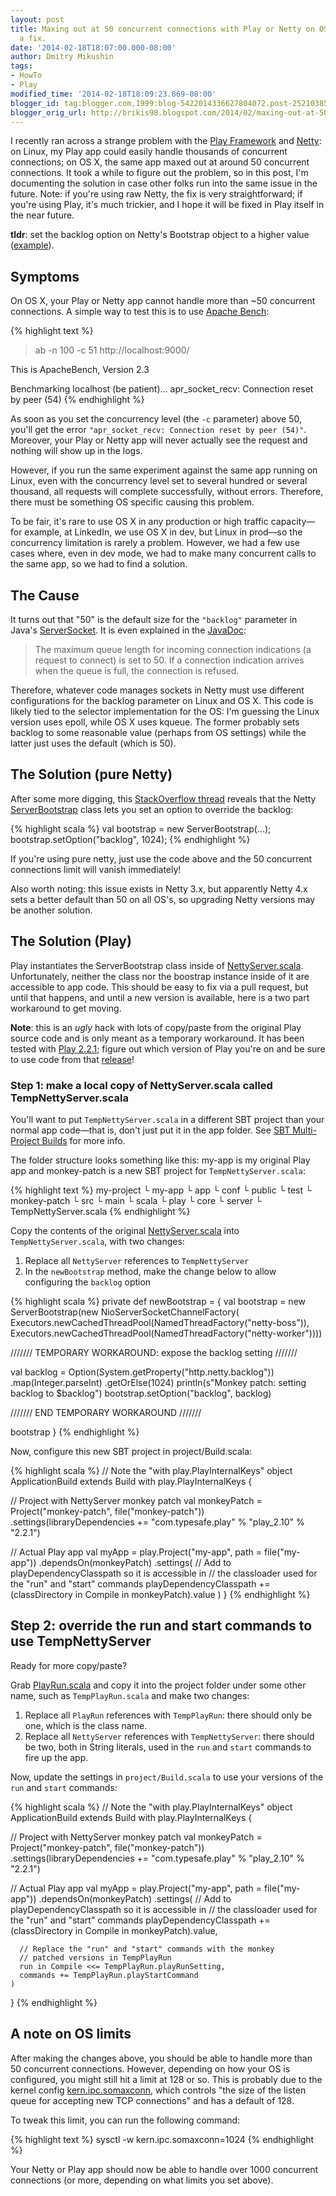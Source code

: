 ```yaml
---
layout: post
title: Maxing out at 50 concurrent connections with Play or Netty on OS X? Here's
  a fix.
date: '2014-02-18T18:07:00.000-08:00'
author: Dmitry Mikushin
tags:
- HowTo
- Play
modified_time: '2014-02-18T18:09:23.869-08:00'
blogger_id: tag:blogger.com,1999:blog-5422014336627804072.post-2521038555779866353
blogger_orig_url: http://brikis98.blogspot.com/2014/02/maxing-out-at-50-concurrent-connections.html
---
```


I recently ran across a strange problem with the [Play 
Framework](http://www.playframework.com/) and [Netty](http://netty.io/): on 
Linux, my Play app could easily handle thousands of concurrent connections; on 
OS X, the same app maxed out at around 50 concurrent connections. It took a 
while to figure out the problem, so in this post, I'm documenting the solution 
in case other folks run into the same issue in the future. Note: if you're 
using raw Netty, the fix is very straightforward; if you're using Play, it's 
much trickier, and I hope it will be fixed in Play itself in the near future. 

**tldr**: set the backlog option on Netty's Bootstrap object to a higher value 
([example](http://stackoverflow.com/a/8455894/483528)). 

## Symptoms 

On OS X, your Play or Netty app cannot handle more than ~50 concurrent 
connections. A simple way to test this is to use [Apache 
Bench](http://httpd.apache.org/docs/2.2/programs/ab.html): 

{% highlight text %}
> ab -n 100 -c 51 http://localhost:9000/
 
This is ApacheBench, Version 2.3
 
Benchmarking localhost (be patient)...
apr_socket_recv: Connection reset by peer (54)
{% endhighlight %}

As soon as you set the concurrency level (the `-c` parameter) above 50, you'll 
get the error `"apr_socket_recv: Connection reset by peer (54)"`. Moreover, your 
Play or Netty app will never actually see the request and nothing will show up 
in the logs. 

However, if you run the same experiment against the same app running on Linux, 
even with the concurrency level set to several hundred or several thousand, 
all requests will complete successfully, without errors. Therefore, there must 
be something OS specific causing this problem. 

To be fair, it's rare to use OS X in any production or high traffic 
capacity&mdash;for example, at LinkedIn, we use OS X in dev, but Linux in 
prod&mdash;so the concurrency limitation is rarely a problem. However, we had a few use cases 
where, even in dev mode, we had to make many concurrent calls to the same app, 
so we had to find a solution. 

## The Cause 

It turns out that "50" is the default size for the `"backlog"` parameter in 
Java's 
[ServerSocket](http://grepcode.com/file/repository.grepcode.com/java/root/jdk/openjdk/6-b27/java/net/ServerSocket.java#199). 
It is even explained in the 
[JavaDoc](http://docs.oracle.com/javase/7/docs/api/java/net/ServerSocket.html#ServerSocket(int)): 

> The maximum queue length for incoming connection indications (a request to 
> connect) is set to 50. If a connection indication arrives when the queue is 
> full, the connection is refused.

Therefore, whatever code 
manages sockets in Netty must use different configurations for the backlog 
parameter on Linux and OS X. This code is likely tied to the selector 
implementation for the OS: I'm guessing the Linux version uses epoll, while OS 
X uses kqueue. The former probably sets backlog to some reasonable value 
(perhaps from OS settings) while the latter just uses the default (which is 
50). 

## The Solution (pure Netty) 

After some more digging, this [StackOverflow 
thread](http://stackoverflow.com/questions/8442166/how-to-allow-more-concurrent-client-connections-with-netty) 
reveals that the Netty 
[ServerBootstrap](http://netty.io/4.0/api/io/netty/bootstrap/ServerBootstrap.html) 
class lets you set an option to override the backlog: 

{% highlight scala %}
val bootstrap = new ServerBootstrap(...);
bootstrap.setOption("backlog", 1024);
{% endhighlight %}

If you're using pure netty, just use the code above and the 50 concurrent connections 
limit will vanish immediately! 

Also worth noting: this issue exists in Netty 3.x, but apparently Netty 4.x 
sets a better default than 50 on all OS's, so upgrading Netty versions may be 
another solution. 

## The Solution (Play) 

Play instantiates the ServerBootstrap class inside of 
[NettyServer.scala](https://github.com/playframework/playframework/blob/eb9a3e8f919c36a41f5cdbc553a0590317983c34/framework/src/play/src/main/scala/play/core/server/NettyServer.scala). 
Unfortunately, neither the class nor the boostrap instance inside of it are 
accessible to app code. This should be easy to fix via a pull request, but 
until that happens, and until a new version is available, here is a two part 
workaround to get moving. 

**Note**: this is an *ugly* hack with lots of copy/paste from the original Play 
source code and is only meant as a temporary workaround. It has been tested 
with [Play 
2.2.1](https://github.com/playframework/playframework/releases/tag/2.2.1); 
figure out which version of Play you're on and be sure to use code from that 
[release](https://github.com/playframework/playframework/releases)! 

### Step 1: make a local copy of NettyServer.scala called TempNettyServer.scala 

You'll want to put `TempNettyServer.scala` in a different SBT project than your 
normal app code&mdash;that is, don't just put it in the app folder. See [SBT 
Multi-Project 
Builds](http://www.scala-sbt.org/release/docs/Getting-Started/Multi-Project) 
for more info. 

The folder structure looks something like this: my-app is my original Play app 
and monkey-patch is a new SBT project for `TempNettyServer.scala`: 

{% highlight text %}
my-project
  └ my-app
    └ app
    └ conf
    └ public
    └ test
  └ monkey-patch
    └ src
      └ main
        └ scala
          └ play
            └ core
              └ server
                └ TempNettyServer.scala
{% endhighlight %}

Copy the contents of the original 
[NettyServer.scala](https://github.com/playframework/playframework/blob/eb9a3e8f919c36a41f5cdbc553a0590317983c34/framework/src/play/src/main/scala/play/core/server/NettyServer.scala) 
into `TempNettyServer.scala`, with two changes: 

1. Replace all `NettyServer` references to `TempNettyServer` 
1. In the `newBootstrap` method, make the change below to allow configuring the 
`backlog` option 

{% highlight scala %}
private def newBootstrap = {
  val bootstrap = new ServerBootstrap(new NioServerSocketChannelFactory(
    Executors.newCachedThreadPool(NamedThreadFactory("netty-boss")),
    Executors.newCachedThreadPool(NamedThreadFactory("netty-worker"))))
 
  /////// TEMPORARY WORKAROUND: expose the backlog setting ///////
 
  val backlog = 
    Option(System.getProperty("http.netty.backlog"))
    .map(Integer.parseInt)
    .getOrElse(1024)
  println(s"Monkey patch: setting backlog to $backlog")
  bootstrap.setOption("backlog", backlog)
 
  /////// END TEMPORARY WORKAROUND ///////
 
  bootstrap
}
{% endhighlight %}

Now, configure this new SBT project in project/Build.scala: 


{% highlight scala %}
// Note the "with play.PlayInternalKeys"
object ApplicationBuild extends Build with play.PlayInternalKeys {
 
  // Project with NettyServer monkey patch
  val monkeyPatch = Project("monkey-patch", file("monkey-patch"))
    .settings(libraryDependencies += 
      "com.typesafe.play" % "play_2.10" % "2.2.1")
 
  // Actual Play app
  val myApp = play.Project("my-app", path = file("my-app"))
    .dependsOn(monkeyPatch)
    .settings(
      // Add to playDependencyClasspath so it is accessible in 
      // the classloader used for the "run" and "start" commands
      playDependencyClasspath += 
        (classDirectory in Compile in monkeyPatch).value
    )
}
{% endhighlight %}

## Step 2: override the run and start commands to use TempNettyServer 

Ready for more copy/paste? 

Grab 
[PlayRun.scala](https://github.com/playframework/playframework/blob/eb9a3e8f919c36a41f5cdbc553a0590317983c34/framework/src/sbt-plugin/src/main/scala/PlayRun.scala) 
and copy it into the project folder under some other name, such as 
`TempPlayRun.scala` and make two changes: 

1. Replace all `PlayRun` references with `TempPlayRun`: there should only be one, 
which is the class name. 
1. Replace all `NettyServer` references with `TempNettyServer`: there should be 
two, both in String literals, used in the `run` and `start` commands to fire up 
the app. 

Now, update the settings in `project/Build.scala` to use your versions of the 
`run` and `start` commands: 

{% highlight scala %}
// Note the "with play.PlayInternalKeys"
object ApplicationBuild extends Build with play.PlayInternalKeys {
 
  // Project with NettyServer monkey patch
  val monkeyPatch = Project("monkey-patch", file("monkey-patch"))
    .settings(libraryDependencies += 
      "com.typesafe.play" % "play_2.10" % "2.2.1")
 
  // Actual Play app
  val myApp = play.Project("my-app", path = file("my-app"))
    .dependsOn(monkeyPatch)
    .settings(
      // Add to playDependencyClasspath so it is accessible in 
      // the classloader used for the "run" and "start" commands
      playDependencyClasspath += 
        (classDirectory in Compile in monkeyPatch).value,
      
      // Replace the "run" and "start" commands with the monkey 
      // patched versions in TempPlayRun
      run in Compile <<= TempPlayRun.playRunSetting,
      commands += TempPlayRun.playStartCommand      
    )
}
{% endhighlight %}

## A note on OS limits 

After making the changes above, you should be able to handle more than 50 
concurrent connections. However, depending on how your OS is configured, you 
might still hit a limit at 128 or so. This is probably due to the kernel 
config 
[kern.ipc.somaxconn](http://www5.us.freebsd.org/doc/handbook/configtuning-kernel-limits.html#idp75584176), 
which controls "the size of the listen queue for accepting new TCP 
connections" and has a default of 128. 

To tweak this limit, you can run the following command: 

{% highlight text %}
sysctl -w kern.ipc.somaxconn=1024
{% endhighlight %}

Your Netty or Play app should now be able to handle over 1000 concurrent 
connections (or more, depending on what limits you set above). 